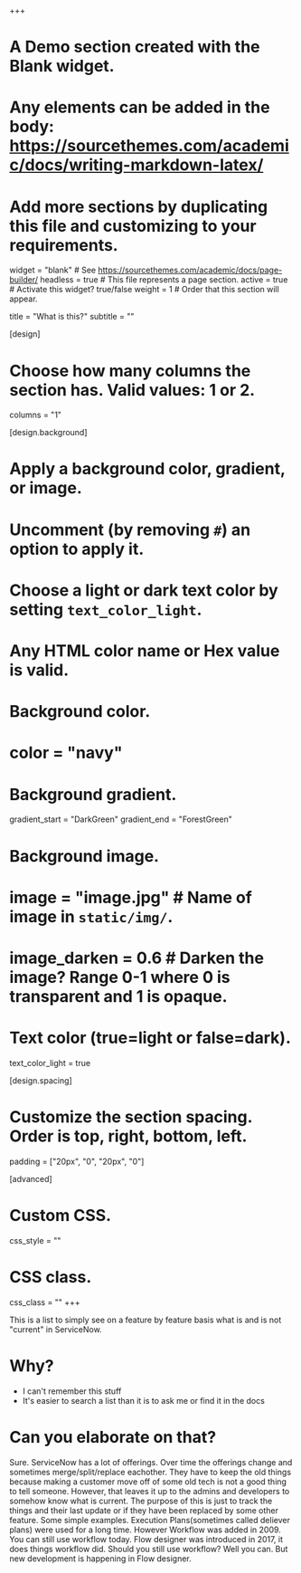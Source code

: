 +++
# A Demo section created with the Blank widget.
# Any elements can be added in the body: https://sourcethemes.com/academic/docs/writing-markdown-latex/
# Add more sections by duplicating this file and customizing to your requirements.

widget = "blank"  # See https://sourcethemes.com/academic/docs/page-builder/
headless = true  # This file represents a page section.
active = true  # Activate this widget? true/false
weight = 1 # Order that this section will appear.

title = "What is this?"
subtitle = ""

[design]
  # Choose how many columns the section has. Valid values: 1 or 2.
  columns = "1"

[design.background]
  # Apply a background color, gradient, or image.
  #   Uncomment (by removing `#`) an option to apply it.
  #   Choose a light or dark text color by setting `text_color_light`.
  #   Any HTML color name or Hex value is valid.

  # Background color.
  # color = "navy"
  
  # Background gradient.
  gradient_start = "DarkGreen"
  gradient_end = "ForestGreen"
  
  # Background image.
  # image = "image.jpg"  # Name of image in `static/img/`.
  # image_darken = 0.6  # Darken the image? Range 0-1 where 0 is transparent and 1 is opaque.

  # Text color (true=light or false=dark).
  text_color_light = true

[design.spacing]
  # Customize the section spacing. Order is top, right, bottom, left.
  padding = ["20px", "0", "20px", "0"]

[advanced]
 # Custom CSS. 
 css_style = ""
 
 # CSS class.
 css_class = ""
+++

This is a list to simply see on a feature by feature basis what is and is not "current" in ServiceNow.

# Why?

- I can't remember this stuff
- It's easier to search a list than it is to ask me or find it in the docs

# Can you elaborate on that?

Sure.  ServiceNow has a lot of offerings.  Over time the offerings change and sometimes merge/split/replace eachother.  They have to keep the old things because making a customer move off of some old tech is not a good thing to tell someone.  However, that leaves it up to the admins and developers to somehow know what is current.  The purpose of this is just to track the things and their last update or if they have been replaced by some other feature.  Some simple examples.  Execution Plans(sometimes called deliever plans) were used for a long time.  However Workflow was added in 2009.  You can still use workflow today.  Flow designer was introduced in 2017, it does things workflow did.  Should you still use workflow?  Well you can.  But new development is happening in Flow designer.